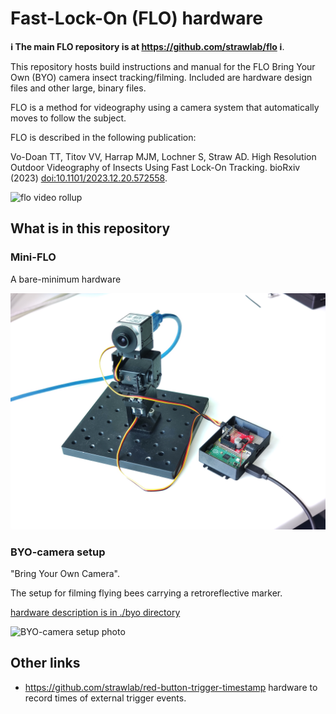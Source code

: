 # Fast-Lock-On (FLO) hardware

**ℹ️ The main FLO repository is at https://github.com/strawlab/flo ℹ️**.

This repository hosts build instructions and manual for the FLO Bring Your Own
(BYO) camera insect tracking/filming. Included are hardware design files and other large,
binary files.

FLO is a method for videography using a camera system that automatically moves
to follow the subject.

FLO is described in the following publication:

[FLO paper]: https://doi.org/10.1101/2023.12.20.572558

Vo-Doan TT, Titov VV, Harrap MJM, Lochner S, Straw AD. High Resolution Outdoor Videography of Insects Using Fast Lock-On Tracking. bioRxiv (2023) [doi:10.1101/2023.12.20.572558][FLO paper].

![flo video rollup](https://strawlab.org/assets/images/flo-video-rollup-tiny.gif)

## What is in this repository

### Mini-FLO

A bare-minimum hardware

![Mini-FLO photo](mini-flo.jpg)

### BYO-camera setup

"Bring Your Own Camera".

The setup for filming flying bees carrying a retroreflective marker.

[hardware description is in ./byo directory](./byo/readme.md)

![BYO-camera setup photo](<byo-whole(3).jpg>)

## Other links

- https://github.com/strawlab/red-button-trigger-timestamp hardware to record
  times of external trigger events.
